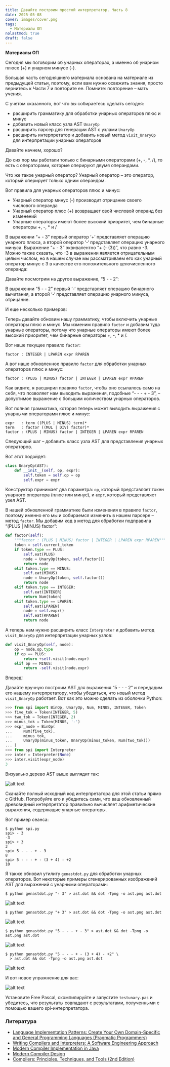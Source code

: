 ```yaml
---
title: Давайте построим простой интерпретатор. Часть 8
date: 2025-05-08
cover: images/cover.png
tags:
  - Материалы ОП
nolastmod: true
draft: false
---
```


**Материалы ОП**

<!--more-->

Сегодня мы поговорим об унарных операторах, а именно об унарном плюсе (+) и унарном минусе (-).

Большая часть сегодняшнего материала основана на материале из предыдущей статьи, поэтому, если вам нужно освежить знания, просто вернитесь к Части 7 и повторите ее. Помните: повторение – мать учения.

С учетом сказанного, вот что вы собираетесь сделать сегодня:

*   расширить грамматику для обработки унарных операторов плюс и минус
*   добавить новый класс узла AST `UnaryOp`
*   расширить парсер для генерации AST с узлами `UnaryOp`
*   расширить интерпретатор и добавить новый метод `visit_UnaryOp` для интерпретации унарных операторов

Давайте начнем, хорошо?

До сих пор мы работали только с бинарными операторами (+, -, \*, /), то есть с операторами, которые оперируют двумя операндами.

Что же такое унарный оператор? Унарный оператор – это оператор, который оперирует только одним операндом.

Вот правила для унарных операторов плюс и минус:

*   Унарный оператор минус (-) производит отрицание своего числового операнда
*   Унарный оператор плюс (+) возвращает свой числовой операнд без изменений
*   Унарные операторы имеют более высокий приоритет, чем бинарные операторы +, -, \* и /

В выражении “+ - 3” первый оператор ‘+’ представляет операцию унарного плюса, а второй оператор ‘-‘ представляет операцию унарного минуса. Выражение “+ - 3” эквивалентно “+ (- (3))”, что равно -3. Можно также сказать, что -3 в выражении является отрицательным целым числом, но в нашем случае мы рассматриваем его как унарный оператор минус с 3 в качестве его положительного целочисленного операнда:

Давайте посмотрим на другое выражение, “5 - - 2”:

В выражении “5 - - 2” первый ‘-‘ представляет операцию бинарного вычитания, а второй ‘-‘ представляет операцию унарного минуса, отрицание.

И еще несколько примеров:

Теперь давайте обновим нашу грамматику, чтобы включить унарные операторы плюс и минус. Мы изменим правило `factor` и добавим туда унарные операторы, потому что унарные операторы имеют более высокий приоритет, чем бинарные операторы +, -, \* и /.

Вот наше текущее правило `factor`:

```
factor : INTEGER | LPAREN expr RPAREN
```

А вот наше обновленное правило `factor` для обработки унарных операторов плюс и минус:

```
factor : (PLUS | MINUS) factor | INTEGER | LPAREN expr RPAREN
```

Как видите, я расширил правило `factor`, чтобы оно ссылалось само на себя, что позволяет нам выводить выражения, подобные “- - - + - 3”, – допустимое выражение с большим количеством унарных операторов.

Вот полная грамматика, которая теперь может выводить выражения с унарными операторами плюс и минус:

```
expr   : term ((PLUS | MINUS) term)*
term   : factor ((MUL | DIV) factor)*
factor : (PLUS | MINUS) factor | INTEGER | LPAREN expr RPAREN
```

Следующий шаг – добавить класс узла AST для представления унарных операторов.

Вот этот подойдет:

```python
class UnaryOp(AST):
    def __init__(self, op, expr):
        self.token = self.op = op
        self.expr = expr
```

Конструктор принимает два параметра: `op`, который представляет токен унарного оператора (плюс или минус), и `expr`, который представляет узел AST.

В нашей обновленной грамматике были изменения в правиле `factor`, поэтому именно его мы и собираемся изменить в нашем парсере – метод `factor`. Мы добавим код в метод для обработки подправила “(PLUS | MINUS) factor”:

```python
def factor(self):
    """factor : (PLUS | MINUS) factor | INTEGER | LPAREN expr RPAREN"""
    token = self.current_token
    if token.type == PLUS:
        self.eat(PLUS)
        node = UnaryOp(token, self.factor())
        return node
    elif token.type == MINUS:
        self.eat(MINUS)
        node = UnaryOp(token, self.factor())
        return node
    elif token.type == INTEGER:
        self.eat(INTEGER)
        return Num(token)
    elif token.type == LPAREN:
        self.eat(LPAREN)
        node = self.expr()
        self.eat(RPAREN)
        return node
```

А теперь нам нужно расширить класс `Interpreter` и добавить метод `visit_UnaryOp` для интерпретации унарных узлов:

```python
def visit_UnaryOp(self, node):
    op = node.op.type
    if op == PLUS:
        return +self.visit(node.expr)
    elif op == MINUS:
        return -self.visit(node.expr)
```

Вперед!

Давайте вручную построим AST для выражения “5 - - - 2” и передадим его нашему интерпретатору, чтобы убедиться, что новый метод `visit_UnaryOp` работает. Вот как это можно сделать из оболочки Python:

```python
>>> from spi import BinOp, UnaryOp, Num, MINUS, INTEGER, Token
>>> five_tok = Token(INTEGER, 5)
>>> two_tok = Token(INTEGER, 2)
>>> minus_tok = Token(MINUS, '-')
>>> expr_node = BinOp(
...     Num(five_tok),
...     minus_tok,
...     UnaryOp(minus_token, UnaryOp(minus_token, Num(two_tok)))
... )
>>> from spi import Interpreter
>>> inter = Interpreter(None)
>>> inter.visit(expr_node)
3
```

Визуально дерево AST выше выглядит так:

![alt text](https://ruslanspivak.com/lsbasi-part8/lsbasi_part8_ast.png)

Скачайте полный исходный код интерпретатора для этой статьи прямо с GitHub. Попробуйте его и убедитесь сами, что ваш обновленный древовидный интерпретатор правильно вычисляет арифметические выражения, содержащие унарные операторы.

Вот пример сеанса:

```
$ python spi.py
spi> - 3
-3
spi> + 3
3
spi> 5 - - - + - 3
8
spi> 5 - - - + - (3 + 4) - +2
10
```

Я также обновил утилиту `genastdot.py` для обработки унарных операторов. Вот некоторые примеры сгенерированных изображений AST для выражений с унарными операторами:

```
$ python genastdot.py "- 3" > ast.dot && dot -Tpng -o ast.png ast.dot
```

![alt text](https://ruslanspivak.com/lsbasi-part8/lsbasi_part8_genastdot_01.png)

```
$ python genastdot.py "+ 3" > ast.dot && dot -Tpng -o ast.png ast.dot
```

![alt text](https://ruslanspivak.com/lsbasi-part8/lsbasi_part8_genastdot_02.png)

```
$ python genastdot.py "5 - - - + - 3" > ast.dot && dot -Tpng -o ast.png ast.dot
```

![alt text](https://ruslanspivak.com/lsbasi-part8/lsbasi_part8_genastdot_03.png)

```
$ python genastdot.py "5 - - - + - (3 + 4) - +2" \
  > ast.dot && dot -Tpng -o ast.png ast.dot
```

![alt text](https://ruslanspivak.com/lsbasi-part8/lsbasi_part8_genastdot_04.png)

И вот новое упражнение для вас:

![alt text](https://ruslanspivak.com/lsbasi-part8/lsbasi_part8_exercises.png)

Установите Free Pascal, скомпилируйте и запустите `testunary.pas` и убедитесь, что результаты совпадают с результатами, полученными с помощью вашего spi-интерпретатора.


### Литература

- [Language Implementation Patterns: Create Your Own Domain-Specific and General Programming Languages (Pragmatic Programmers)](https://www.r-5.org/files/books/computers/compilers/writing/Terence_Parr-Language_Implementation_Patterns-EN.pdf)
- [Writing Compilers and Interpreters: A Software Engineering Approach](https://dl.libcats.org/genesis/734000/2e0e4fff487c7f40c17799d09c8c2f4c/_as/[Ronald_Mak]_Writing_Compilers_and_Interpreters_A(libcats.org).pdf)
- [Modern Compiler Implementation in Java](https://eden.dei.uc.pt/~amilcar/pdf/CompilerInJava.pdf)
- [Modern Compiler Design](https://dpvipracollege.in/wp-content/uploads/2023/01/Modern.Compiler.Design.2nd.pdf)
- [Compilers: Principles, Techniques, and Tools (2nd Edition)](https://invent.ilmkidunya.com/images/Section/Alfred-Aho--Monica-S-Lam--Ravi-Sethi-Jeffrey-D-Ullman-Compilers-Principles-Techniques-and-Tools-Pearson-Addison-Wesley-CSS-Book.pdf)